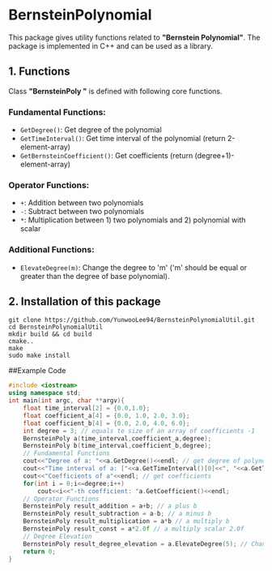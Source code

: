 # BernsteinPolynomial

This package gives utility functions related to **"Bernstein Polynomial"**. 
The package is implemented in C++ and can be used as a library. 



## 1. Functions
Class **"BernsteinPoly "** is defined with following core functions.
### Fundamental Functions:
* `GetDegree()`: Get degree of the polynomial
* `GetTimeInterval()`: Get time interval of the polynomial (return 2-element-array)
* `GetBernsteinCoefficient()`: Get coefficients (return (degree+1)-element-array)
### Operator Functions:
* `+`: Addition between two polynomials
* `-`: Subtract between two polynomials
* `*`: Multiplication between 1) two polynomials and 2) polynomial with scalar
### Additional Functions:
* `ElevateDegree(m)`: Change the degree to 'm' ('m' should be equal or greater than the degree of base polynomial).

## 2. Installation of this package
```
git clone https://github.com/YunwooLee94/BernsteinPolynomialUtil.git
cd BernsteinPolynomialUtil
mkdir build && cd build
cmake..
make
sudo make install
```


##Example Code
```c++
#include <iostream>
using namespace std;
int main(int argc, char **argv){
    float time_interval[2] = {0.0,1.0};
    float coefficient_a[4] = {0.0, 1.0, 2.0, 3.0};
    float coefficient_b[4] = {0.0, 2.0, 4.0, 6.0};
    int degree = 3; // equals to size of an array of coefficients -1
    BernsteinPoly a(time_interval,coefficient_a,degree);
    BernsteinPoly b(time_interval,coefficient_b,degree);
    // Fundamental Functions
    cout<<"Degree of a: "<<a.GetDegree()<<endl; // get degree of polynomial "a"
    cout<<"Time interval of a: ["<<a.GetTimeInterval()[0]<<", "<<a.GetTimeInterval()[1]<<"]"<<endl;
    cout<<"Coefficients of a"<<endl; // get coefficients
    for(int i = 0;i<=degree;i++)
        cout<<i<<"-th coefficient: "a.GetCoefficient()<<endl;
    // Operator Functions
    BernsteinPoly result_addition = a+b; // a plus b
    BernsteinPoly result_subtraction = a-b; // a minus b
    BernsteinPoly result_multiplication = a*b // a multiply b
    BernsteinPoly result_const = a*2.0f // a multiply scalar 2.0f
    // Degree Elevation
    BernsteinPoly result_degree_elevation = a.ElevateDegree(5); // Change representation of "a" into 5-th order polynomial
    return 0;
}
```
